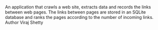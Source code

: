 An application that crawls a web site, extracts data and records the links between web pages​. The links between pages are stored in an SQLite database and ranks the pages according to the number of incoming links. Author Viraj Shetty
